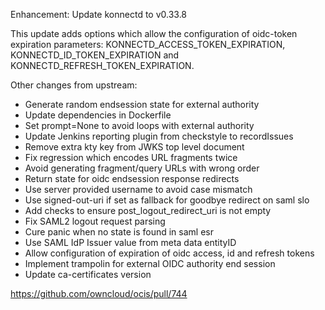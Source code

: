 Enhancement: Update konnectd to v0.33.8

This update adds options which allow the configuration of oidc-token expiration
parameters: KONNECTD_ACCESS_TOKEN_EXPIRATION, KONNECTD_ID_TOKEN_EXPIRATION and
KONNECTD_REFRESH_TOKEN_EXPIRATION.

Other changes from upstream:

- Generate random endsession state for external authority
- Update dependencies in Dockerfile
- Set prompt=None to avoid loops with external authority
- Update Jenkins reporting plugin from checkstyle to recordIssues
- Remove extra kty key from JWKS top level document
- Fix regression which encodes URL fragments twice
- Avoid generating fragment/query URLs with wrong order
- Return state for oidc endsession response redirects
- Use server provided username to avoid case mismatch
- Use signed-out-uri if set as fallback for goodbye redirect on saml slo
- Add checks to ensure post_logout_redirect_uri is not empty
- Fix SAML2 logout request parsing
- Cure panic when no state is found in saml esr
- Use SAML IdP Issuer value from meta data entityID
- Allow configuration of expiration of oidc access, id and refresh tokens
- Implement trampolin for external OIDC authority end session
- Update ca-certificates version

https://github.com/owncloud/ocis/pull/744
